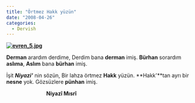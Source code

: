 ```yaml
---
title: "Örtmez Hakk yüzün"
date: "2008-04-26"
categories: 
  - Dervish
---
```


**[![evren_5.jpg](/uploads/2008/04/evren_5.jpg)](/uploads/2008/04/evren_5.jpg "evren_5.jpg")**

**Derman** arardım derdime, Derdim bana **derman** imiş. **Bürhan** sorardım **aslıma**, **Aslım** bana **bürhan** imiş. 

İşit **_Niyazi'_** nin sözün, Bir lahza örtmez **Hakk** yüzün. **Hakk'**tan ayrı bir **nesne** yok. Gözsüzlere **pünhan** imiş.

                           **Niyazî Mısrî**
